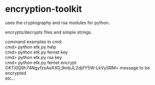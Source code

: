 # encryption-toolkit

uses the cryptography and rsa modules for python.

encrypts/decrypts files and simple strings.

command examples in cmd:<br>
cmd> python etk.py help<br>
cmd> python etk.py fernet key<br>
cmd> python etk.py rsa key<br>
cmd> python etk.py fernet encrypt OKTi0Q9h74NgyfzsAeXX0_9mbJL2djifY5W-LkVySRM= message to be encrypted<br>
etc...

